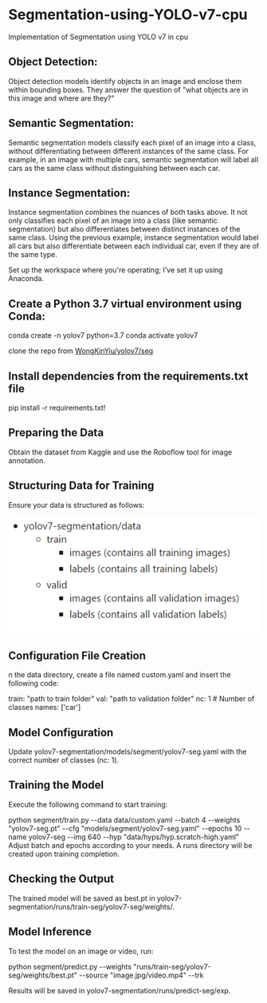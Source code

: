 # Segmentation-using-YOLO-v7-cpu
Implementation of Segmentation using YOLO v7 in cpu

<h2>Object Detection:</h2> Object detection models identify objects in an image and enclose them within bounding boxes. They answer the question of "what objects are in this image and where are they?"

<h2>Semantic Segmentation:</h2> Semantic segmentation models classify each pixel of an image into a class, without differentiating between different instances of the same class. For example, in an image with multiple cars, semantic segmentation will label all cars as the same class without distinguishing between each car.

<h2>Instance Segmentation:</h2> Instance segmentation combines the nuances of both tasks above. It not only classifies each pixel of an image into a class (like semantic segmentation) but also differentiates between distinct instances of the same class. Using the previous example, instance segmentation would label all cars but also differentiate between each individual car, even if they are of the same type.

Set up the workspace where you're operating; I've set it up using Anaconda.

<h2>Create a Python 3.7 virtual environment using Conda:</h2>
conda create -n yolov7 python=3.7
conda activate yolov7

clone the repo from [WongKinYiu/yolov7/seg
](https://github.com/WongKinYiu/yolov7/tree/u7/seg)
<h2>Install dependencies from the requirements.txt file</h2>
pip install -r requirements.txt!

<h2>Preparing the Data</h2>
Obtain the dataset from Kaggle and use the Roboflow tool for image annotation.
<h2>Structuring Data for Training</h2>
Ensure your data is structured as follows:

<p align="center">
  <img src="https://github.com/Akhilsunny212/Segmentation-using-YOLO-v7-cpu/blob/main/image_path.png?raw=true" >
</p>
<h2>Configuration File Creation</h2>
n the data directory, create a file named custom.yaml and insert the following code:

train: "path to train folder"
val: "path to validation folder"
nc: 1 # Number of classes
names: ['car']

<h2>Model Configuration</h2>
Update yolov7-segmentation/models/segment/yolov7-seg.yaml with the correct number of classes (nc: 1).

<h2>Training the Model</h2>
Execute the following command to start training:

python segment/train.py --data data/custom.yaml --batch 4 --weights "yolov7-seg.pt" --cfg "models/segment/yolov7-seg.yaml" --epochs 10 --name yolov7-seg --img 640 --hyp "data/hyps/hyp.scratch-high.yaml"
Adjust batch and epochs according to your needs. A runs directory will be created upon training completion.

<h2>Checking the Output</h2>
The trained model will be saved as best.pt in yolov7-segmentation/runs/train-seg/yolov7-seg/weights/.

<h2>Model Inference</h2>
To test the model on an image or video, run:

python segment/predict.py --weights "runs/train-seg/yolov7-seg/weights/best.pt" --source "image.jpg/video.mp4" --trk

Results will be saved in yolov7-segmentation/runs/predict-seg/exp.




